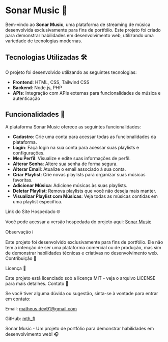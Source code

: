 # Sonar Music 🎵

Bem-vindo ao **Sonar Music**, uma plataforma de streaming de música desenvolvida exclusivamente para fins de portfólio. Este projeto foi criado para demonstrar habilidades em desenvolvimento web, utilizando uma variedade de tecnologias modernas.

## Tecnologias Utilizadas 🛠️

O projeto foi desenvolvido utilizando as seguintes tecnologias:

- **Frontend**: HTML, CSS, Tailwind CSS
- **Backend**: Node.js, PHP
- **APIs**: Integração com APIs externas para funcionalidades de música e autenticação

## Funcionalidades 🎯

A plataforma Sonar Music oferece as seguintes funcionalidades:

- **Cadastro**: Crie uma conta para acessar todas as funcionalidades da plataforma.
- **Login**: Faça login na sua conta para acessar suas playlists e configurações.
- **Meu Perfil**: Visualize e edite suas informações de perfil.
- **Alterar Senha**: Altere sua senha de forma segura.
- **Alterar Email**: Atualize o email associado à sua conta.
- **Criar Playlist**: Crie novas playlists para organizar suas músicas favoritas.
- **Adicionar Música**: Adicione músicas às suas playlists.
- **Deletar Playlist**: Remova playlists que você não deseja mais manter.
- **Visualizar Playlist com Músicas**: Veja todas as músicas contidas em uma playlist específica.


Link do Site Hospedado 🌐

Você pode acessar a versão hospedada do projeto aqui: <a href="http://sonar.infinityfreeapp.com/app/main/index.php" target="_blank" rel="noopener noreferrer">Sonar Music</a>




Observação ℹ️

Este projeto foi desenvolvido exclusivamente para fins de portfólio. Ele não tem a intenção de ser uma plataforma comercial ou de produção, mas sim de demonstrar habilidades técnicas e criativas no desenvolvimento web.
Contribuição 🤝



Licença 📄

Este projeto está licenciado sob a licença MIT - veja o arquivo LICENSE para mais detalhes.
Contato 📧


Se você tiver alguma dúvida ou sugestão, sinta-se à vontade para entrar em contato:

 Email: [matheus.dev91@gmail.com](mailto:matheus.dev91@gmail.com)  

 GitHub: [mth_fl](https://github.com/mthfl)


Sonar Music - Um projeto de portfólio para demonstrar habilidades em desenvolvimento web! 🎧
